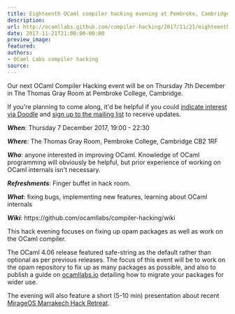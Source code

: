 ```yaml
---
title: Eighteenth OCaml compiler hacking evening at Pembroke, Cambridge
description:
url: http://ocamllabs.github.com/compiler-hacking/2017/11/21/eighteenth-compiler-hacking-december
date: 2017-11-21T21:00:00-00:00
preview_image:
featured:
authors:
- OCaml Labs compiler hacking
source:
---
```


<p>Our next OCaml Compiler Hacking event will be on Thursday 7th December in The Thomas Gray Room at Pembroke College, Cambridge.</p>

<p>If you're planning to come along, it'd be helpful if you could <a href="https://doodle.com/poll/khqk6i49r4828apu">indicate interest via Doodle</a> and <a href="http://lists.ocaml.org/admin/cam-compiler-hacking">sign up to the mailing list</a> to receive updates.</p>

<p><em><strong>When</strong></em>: Thursday 7 December 2017, 19:00 - 22:30</p>

<p><em><strong>Where</strong></em>: The Thomas Gray Room, Pembroke College, Cambridge CB2 1RF</p>

<p><em><strong>Who</strong></em>: anyone interested in improving OCaml. Knowledge of OCaml programming will obviously be helpful, but prior experience of working on OCaml internals isn't necessary.</p>

<p><em><strong>Refreshments</strong></em>: Finger buffet in hack room.</p>

<p><em><strong>What</strong></em>: fixing bugs, implementing new features, learning about OCaml internals</p>

<p><em><strong>Wiki</strong></em>: https://github.com/ocamllabs/compiler-hacking/wiki</p>

<p>This hack evening focuses on fixing up opam packages as well as work on the OCaml compiler.</p>

<p>The OCaml 4.06 release featured safe-string as the default rather than optional as per previous releases. The focus of this event will be to work on the opam repository to fix up as many packages as possible, and also to publish a guide on <a href="http://ocamllabs.io/">ocamllabs.io</a> detailing how to migrate your packages for wider use.</p>

<p>The evening will also feature a short (5-10 min) presentation about recent <a href="http://marrakech2017.mirage.io/">MirageOS Marrakech Hack Retreat</a>.&#8203;</p>

